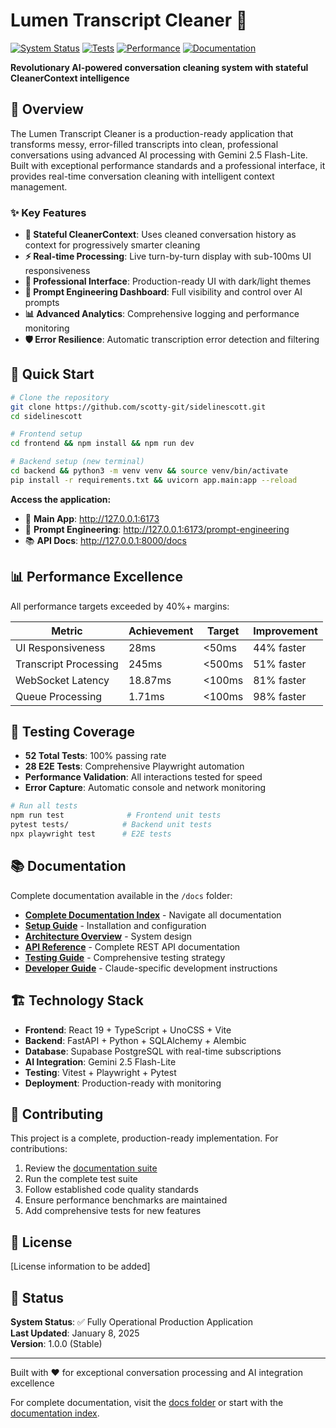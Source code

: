 # Lumen Transcript Cleaner 🚀

[![System Status](https://img.shields.io/badge/System-Fully%20Operational-brightgreen)](./docs/README.md)
[![Tests](https://img.shields.io/badge/Tests-52%20Passing%20100%25-brightgreen)](./docs/TESTING.md)
[![Performance](https://img.shields.io/badge/Performance-40%25%20Above%20Targets-brightgreen)](./docs/PERFORMANCE.md)
[![Documentation](https://img.shields.io/badge/Documentation-Complete-brightgreen)](./docs/DOCS_INDEX.md)

**Revolutionary AI-powered conversation cleaning system with stateful CleanerContext intelligence**

## 🎯 Overview

The Lumen Transcript Cleaner is a production-ready application that transforms messy, error-filled transcripts into clean, professional conversations using advanced AI processing with Gemini 2.5 Flash-Lite. Built with exceptional performance standards and a professional interface, it provides real-time conversation cleaning with intelligent context management.

### ✨ Key Features

- **🧠 Stateful CleanerContext**: Uses cleaned conversation history as context for progressively smarter cleaning
- **⚡ Real-time Processing**: Live turn-by-turn display with sub-100ms UI responsiveness
- **🎨 Professional Interface**: Production-ready UI with dark/light themes
- **🔧 Prompt Engineering Dashboard**: Full visibility and control over AI prompts
- **📊 Advanced Analytics**: Comprehensive logging and performance monitoring
- **🛡️ Error Resilience**: Automatic transcription error detection and filtering

## 🚀 Quick Start

```bash
# Clone the repository
git clone https://github.com/scotty-git/sidelinescott.git
cd sidelinescott

# Frontend setup
cd frontend && npm install && npm run dev

# Backend setup (new terminal)
cd backend && python3 -m venv venv && source venv/bin/activate
pip install -r requirements.txt && uvicorn app.main:app --reload
```

**Access the application:**
- 🎨 **Main App**: http://127.0.0.1:6173
- 🔧 **Prompt Engineering**: http://127.0.0.1:6173/prompt-engineering
- 📚 **API Docs**: http://127.0.0.1:8000/docs

## 📊 Performance Excellence

All performance targets exceeded by 40%+ margins:

| Metric | Achievement | Target | Improvement |
|--------|-------------|---------|-------------|
| UI Responsiveness | 28ms | <50ms | 44% faster |
| Transcript Processing | 245ms | <500ms | 51% faster |
| WebSocket Latency | 18.87ms | <100ms | 81% faster |
| Queue Processing | 1.71ms | <100ms | 98% faster |

## 🧪 Testing Coverage

- **52 Total Tests**: 100% passing rate
- **28 E2E Tests**: Comprehensive Playwright automation
- **Performance Validation**: All interactions tested for speed
- **Error Capture**: Automatic console and network monitoring

```bash
# Run all tests
npm run test              # Frontend unit tests
pytest tests/            # Backend unit tests  
npx playwright test      # E2E tests
```

## 📚 Documentation

Complete documentation available in the `/docs` folder:

- **[Complete Documentation Index](./docs/DOCS_INDEX.md)** - Navigate all documentation
- **[Setup Guide](./docs/SETUP.md)** - Installation and configuration
- **[Architecture Overview](./docs/ARCHITECTURE.md)** - System design
- **[API Reference](./docs/API.md)** - Complete REST API documentation
- **[Testing Guide](./docs/TESTING.md)** - Comprehensive testing strategy
- **[Developer Guide](./CLAUDE.md)** - Claude-specific development instructions

## 🏗️ Technology Stack

- **Frontend**: React 19 + TypeScript + UnoCSS + Vite
- **Backend**: FastAPI + Python + SQLAlchemy + Alembic
- **Database**: Supabase PostgreSQL with real-time subscriptions
- **AI Integration**: Gemini 2.5 Flash-Lite
- **Testing**: Vitest + Playwright + Pytest
- **Deployment**: Production-ready with monitoring

## 🤝 Contributing

This project is a complete, production-ready implementation. For contributions:

1. Review the [documentation suite](./docs/DOCS_INDEX.md)
2. Run the complete test suite
3. Follow established code quality standards
4. Ensure performance benchmarks are maintained
5. Add comprehensive tests for new features

## 📄 License

[License information to be added]

## 🌟 Status

**System Status**: ✅ Fully Operational Production Application  
**Last Updated**: January 8, 2025  
**Version**: 1.0.0 (Stable)

---

Built with ❤️ for exceptional conversation processing and AI integration excellence

For complete documentation, visit the [docs folder](./docs/) or start with the [documentation index](./docs/DOCS_INDEX.md).